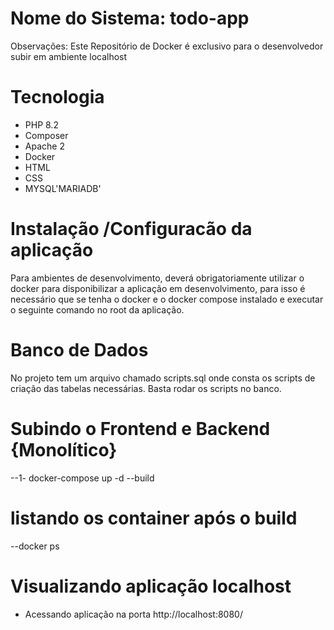 # Nome do Sistema: todo-app

Observações: Este Repositório de Docker é exclusivo para o desenvolvedor subir em ambiente localhost

# Tecnologia
* PHP 8.2
* Composer
* Apache 2
* Docker
* HTML
* CSS
* MYSQL'MARIADB'

# Instalação /Configuracão da aplicação

Para ambientes de desenvolvimento,  deverá obrigatoriamente utilizar o docker para disponibilizar a aplicação em desenvolvimento, para isso é necessário que se tenha o docker e o docker compose instalado e executar o seguinte comando no root da aplicação.

# Banco de Dados

No projeto tem um arquivo chamado scripts.sql onde consta os scripts de criação das tabelas necessárias. Basta rodar os scripts no banco.

# Subindo o Frontend e Backend {Monolítico}
--1- docker-compose up -d --build

# listando os container após o build

--docker ps

# Visualizando aplicação localhost
* Acessando aplicação na porta
http://localhost:8080/
